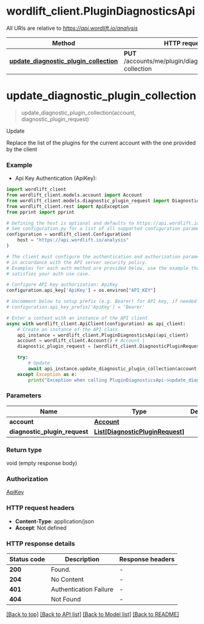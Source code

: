 # wordlift_client.PluginDiagnosticsApi

All URIs are relative to *https://api.wordlift.io/analysis*

Method | HTTP request | Description
------------- | ------------- | -------------
[**update_diagnostic_plugin_collection**](PluginDiagnosticsApi.md#update_diagnostic_plugin_collection) | **PUT** /accounts/me/plugin/diagnostics/plugins-collection | Update


# **update_diagnostic_plugin_collection**
> update_diagnostic_plugin_collection(account, diagnostic_plugin_request)

Update

Replace the list of the plugins for the current account with the one provided by the client

### Example

* Api Key Authentication (ApiKey):

```python
import wordlift_client
from wordlift_client.models.account import Account
from wordlift_client.models.diagnostic_plugin_request import DiagnosticPluginRequest
from wordlift_client.rest import ApiException
from pprint import pprint

# Defining the host is optional and defaults to https://api.wordlift.io/analysis
# See configuration.py for a list of all supported configuration parameters.
configuration = wordlift_client.Configuration(
    host = "https://api.wordlift.io/analysis"
)

# The client must configure the authentication and authorization parameters
# in accordance with the API server security policy.
# Examples for each auth method are provided below, use the example that
# satisfies your auth use case.

# Configure API key authorization: ApiKey
configuration.api_key['ApiKey'] = os.environ["API_KEY"]

# Uncomment below to setup prefix (e.g. Bearer) for API key, if needed
# configuration.api_key_prefix['ApiKey'] = 'Bearer'

# Enter a context with an instance of the API client
async with wordlift_client.ApiClient(configuration) as api_client:
    # Create an instance of the API class
    api_instance = wordlift_client.PluginDiagnosticsApi(api_client)
    account = wordlift_client.Account() # Account | 
    diagnostic_plugin_request = [wordlift_client.DiagnosticPluginRequest()] # List[DiagnosticPluginRequest] | 

    try:
        # Update
        await api_instance.update_diagnostic_plugin_collection(account, diagnostic_plugin_request)
    except Exception as e:
        print("Exception when calling PluginDiagnosticsApi->update_diagnostic_plugin_collection: %s\n" % e)
```



### Parameters


Name | Type | Description  | Notes
------------- | ------------- | ------------- | -------------
 **account** | [**Account**](.md)|  | 
 **diagnostic_plugin_request** | [**List[DiagnosticPluginRequest]**](DiagnosticPluginRequest.md)|  | 

### Return type

void (empty response body)

### Authorization

[ApiKey](../README.md#ApiKey)

### HTTP request headers

 - **Content-Type**: application/json
 - **Accept**: Not defined

### HTTP response details

| Status code | Description | Response headers |
|-------------|-------------|------------------|
**200** | Found. |  -  |
**204** | No Content |  -  |
**401** | Authentication Failure |  -  |
**404** | Not Found |  -  |

[[Back to top]](#) [[Back to API list]](../README.md#documentation-for-api-endpoints) [[Back to Model list]](../README.md#documentation-for-models) [[Back to README]](../README.md)

